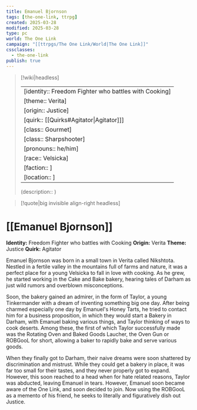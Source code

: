 ```yaml
---
title: Emanuel Bjornson
tags: [the-one-link, ttrpg]
created: 2025-03-28
modified: 2025-03-28
type: pc
world: The One Link
campaign: "[[ttrpgs/The One Link/World|The One Link]]"
cssclasses:
  - the-one-link
publish: true
---
```


> [!wiki|headless]
>
> |               |
> | ------------- |
> | [identity:: Freedom Fighter who battles with Cooking] |
> | [theme:: Verita] |
> | [origin:: Justice] |
> | [quirk:: [[Quirks#Agitator\|Agitator]]] |
> | [class:: Gourmet] |
> | [class:: Sharpshooter] |
> | [pronouns:: he/him] |
> | [race:: Velsicka] |
> | [faction:: ] |
> | [location:: ] |
>
> (description:: )

> [!quote|big invisible align-right headless]

# [[Emanuel Bjornson]]

**Identity:** Freedom Fighter who battles with Cooking
**Origin:** Verita
**Theme:** Justice
**Quirk:** Agitator

Emanuel Bjornson was born in a small town in Verita called Nikshtota. Nestled in a fertile valley in the mountains full of farms and nature, it was a perfect place for a young Velsicka to fall in love with cooking. As he grew, he started working in the Cake and Bake bakery, hearing tales of Darham as just wild rumors and overblown misconceptions.

Soon, the bakery gained an admirer, in the form of Taylor, a young Tinkermander with a dream of inventing something big one day. After being charmed especially one day by Emanuel's Honey Tarts, he tried to contact him for a business proposition, in which they would start a Bakery in Darham, with Emanuel baking various things, and Taylor thinking of ways to cook deserts. Among these, the first of which Taylor successfully made was the Rotating Oven and Baked Goods Laucher, the Oven Gun or ROBGooL for short, allowing a baker to rapidly bake and serve various goods.

When they finally got to Darham, their naive dreams were soon shattered by discrimination and mistrust. While they could get a bakery in place, it was far too small for their tastes, and they never properly got to expand. However, this soon reached to a head when for hate related reasons, Taylor was abducted, leaving Emanuel in tears. However, Emanuel soon became aware of the One Link, and soon decided to join. Now using the ROBGooL as a memento of his friend, he seeks to literally and figuratively dish out Justice.
